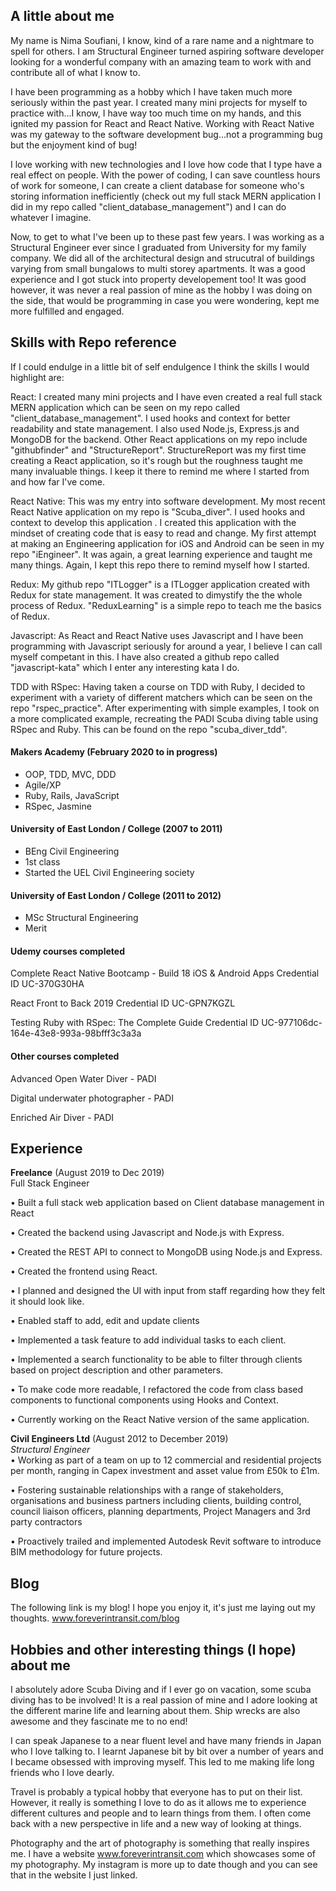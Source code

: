 ## A little about me

My name is Nima Soufiani, I know, kind of a rare name and a nightmare to spell for others. I am Structural Engineer turned aspiring software developer looking for a wonderful company with an amazing team to work with and contribute all of what I know to. 

I have been programming as a hobby which I have taken much more seriously within the past year. I created many mini projects for myself to practice with...I know, I have way too much time on my hands, and this ignited my passion for React and React Native. Working with React Native was my gateway to the software development bug...not a programming bug but the enjoyment kind of bug!

I love working with new technologies and I love how code that I type have a real effect on people. With the power of coding, I can save countless hours of work for someone, I can create a client database for someone who's storing information inefficiently (check out my full stack MERN application I did in my repo called "client_database_management") and I can do whatever I imagine. 

Now, to get to what I've been up to these past few years. I was working as a Structural Engineer ever since I graduated from University for my family company. We did all of the architectural design and strucutral of buildings varying from small bungalows to multi storey apartments. It was a good experience and I got stuck into property developement too! It was good however, it was never a real passion of mine as the hobby I was doing on the side, that would be programming in case you were wondering, kept me more fulfilled and engaged. 

## Skills with Repo reference

If I could endulge in a little bit of self endulgence I think the skills I would highlight are:

React: I created many mini projects and I have even created a real full stack MERN application which can be seen on my repo called "client_database_management". I used hooks and context for better readability and state management. I also used Node.js, Express.js and MongoDB for the backend. Other React applications on my repo include "githubfinder" and "StructureReport". StructureReport was my first time creating a React application, so it's rough but the roughness taught me many invaluable things. I keep it there to remind me where I started from and how far I've come. 

React Native: This was my entry into software development. My most recent React Native application on my repo is "Scuba_diver". I used hooks and context to develop this application . I created this application with the mindset of creating code that is easy to read and change. My first attempt at making an Engineering application for iOS and Android can be seen in my repo "iEngineer". It was again, a great learning experience and taught me many things. Again, I kept this repo there to remind myself how I started. 

Redux: My github repo "ITLogger" is a ITLogger application created with Redux for state management. It was created to dimystify the the whole process of Redux. "ReduxLearning" is a simple repo to teach me the basics of Redux.

Javascript: As React and React Native uses Javascript and I have been programming with Javascript seriously for around a year, I believe I can call myself competant in this. I have also created a github repo called "javascript-kata" which I enter any interesting kata I do.

TDD with RSpec: Having taken a course on TDD with Ruby, I decided to experiment with a variety of different matchers which can be seen on the repo "rspec_practice". After experimenting with simple examples, I took on a more complicated example, recreating the PADI Scuba diving table using RSpec and Ruby. This can be found on the repo "scuba_diver_tdd".

#### Makers Academy (February 2020 to in progress)

- OOP, TDD, MVC, DDD
- Agile/XP
- Ruby, Rails, JavaScript
- RSpec, Jasmine

#### University of East London / College (2007 to 2011)

- BEng Civil Engineering
- 1st class
- Started the UEL Civil Engineering society

#### University of East London / College (2011 to 2012)

- MSc Structural Engineering
- Merit

#### Udemy courses completed

Complete React Native Bootcamp - Build 18 iOS & Android Apps
Credential ID UC-370G30HA

React Front to Back 2019
Credential ID UC-GPN7KGZL

Testing Ruby with RSpec: The Complete Guide
Credential ID UC-977106dc-164e-43e8-993a-98bfff3c3a3a

#### Other courses completed

Advanced Open Water Diver - PADI

Digital underwater photographer - PADI

Enriched Air Diver - PADI

## Experience

**Freelance** (August 2019 to Dec 2019)    
Full Stack Engineer  

• Built a full stack web application based on Client database management in React

• Created the backend using Javascript and Node.js with Express.

• Created the REST API to connect to MongoDB using Node.js and Express.

• Created the frontend using React.

• I planned and designed the UI with input from staff regarding how they felt it should look like.

• Enabled staff to add, edit and update clients

• Implemented a task feature to add individual tasks to each client.

• Implemented a search functionality to be able to filter through clients based on project description and other parameters.

• To make code more readable, I refactored the code from class based components to functional components using Hooks and Context.

• Currently working on the React Native version of the same application.

**Civil Engineers Ltd** (August 2012 to December 2019)   
*Structural Engineer*  
• Working as part of a team on up to 12 commercial and residential projects per month, ranging in Capex investment
and asset value from £50k to £1m.

• Fostering sustainable relationships with a range of stakeholders, organisations and business partners including
clients, building control, council liaison officers, planning departments, Project Managers and 3rd party contractors

• Proactively trailed and implemented Autodesk Revit software to introduce BIM methodology for future projects.

## Blog

The following link is my blog! I hope you enjoy it, it's just me laying out my thoughts.
www.foreverintransit.com/blog 

## Hobbies and other interesting things (I hope) about me

I absolutely adore Scuba Diving and if I ever go on vacation, some scuba diving has to be involved! It is a real passion of mine and I adore looking at the different marine life and learning about them. Ship wrecks are also awesome and they fascinate me to no end!

I can speak Japanese to a near fluent level and have many friends in Japan who I love talking to. I learnt Japanese bit by bit over a number of years and I became obsessed with improving myself. This led to me making life long friends who I love dearly. 

Travel is probably a typical hobby that everyone has to put on their list. However, it really is something I love to do as it allows me to experience different cultures and people and to learn things from them. I often come back with a new perspective in life and a new way of looking at things.

Photography and the art of photography is something that really inspires me. I have a website www.foreverintransit.com which showcases some of my photography. My instagram is more up to date though and you can see that in the website I just linked.
